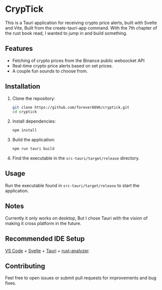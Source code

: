 # CrypTick

This is a Tauri application for receiving crypto price alerts, built with Svelte and Vite, Built from the create-tauri-app command. With the 7th chapter of the rust book read, I wanted to jump in and build something.

## Features

- Fetching of crypto prices from the Binance public websocket API
- Real-time crypto price alerts based on set prices.
- A couple fun sounds to choose from.

## Installation

1. Clone the repository:

   ```bash
   git clone https://github.com/forever8896/cryptick.git
   cd cryptick
   ```

2. Install dependencies:

   ```bash
   npm install
   ```

3. Build the application:

   ```bash
   npm run tauri build
   ```

4. Find the executable in the `src-tauri/target/release` directory.

## Usage

Run the executable found in `src-tauri/target/release` to start the application.

## Notes

Currently it only works on desktop, But I chose Tauri with the vision of making it cross platform in the future.


## Recommended IDE Setup

[VS Code](https://code.visualstudio.com/) + [Svelte](https://marketplace.visualstudio.com/items?itemName=svelte.svelte-vscode) + [Tauri](https://marketplace.visualstudio.com/items?itemName=tauri-apps.tauri-vscode) + [rust-analyzer](https://marketplace.visualstudio.com/items?itemName=rust-lang.rust-analyzer).

## Contributing

Feel free to open issues or submit pull requests for improvements and bug fixes.
